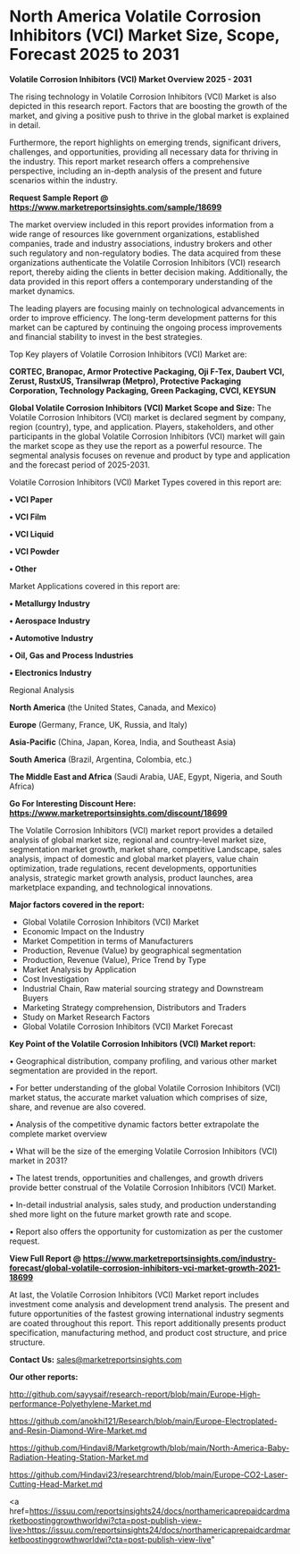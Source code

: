 # North America Volatile Corrosion Inhibitors (VCI) Market Size, Scope, Forecast 2025 to 2031

<Strong> Volatile Corrosion Inhibitors (VCI) Market Overview 2025 - 2031</strong>

The rising technology in Volatile Corrosion Inhibitors (VCI) Market is also depicted in this research report. Factors that are boosting the growth of the market, and giving a positive push to thrive in the global market is explained in detail.

Furthermore, the report highlights on emerging trends, significant drivers, challenges, and opportunities, providing all necessary data for thriving in the industry. This report market research offers a comprehensive perspective, including an in-depth analysis of the present and future scenarios within the industry.

<strong>Request Sample Report @ <a href=https://www.marketreportsinsights.com/sample/18699>https://www.marketreportsinsights.com/sample/18699</a></strong>

The market overview included in this report provides information from a wide range of resources like government organizations, established companies, trade and industry associations, industry brokers and other such regulatory and non-regulatory bodies. The data acquired from these organizations authenticate the Volatile Corrosion Inhibitors (VCI) research report, thereby aiding the clients in better decision making. Additionally, the data provided in this report offers a contemporary understanding of the market dynamics.

The leading players are focusing mainly on technological advancements in order to improve efficiency. The long-term development patterns for this market can be captured by continuing the ongoing process improvements and financial stability to invest in the best strategies.

Top Key players of Volatile Corrosion Inhibitors (VCI) Market are:

<strong>CORTEC, Branopac, Armor Protective Packaging, Oji F-Tex, Daubert VCI, Zerust, RustxUS, Transilwrap (Metpro), Protective Packaging Corporation, Technology Packaging, Green Packaging, CVCI, KEYSUN</strong>

<strong><b>Global Volatile Corrosion Inhibitors (VCI) Market Scope and Size:</b></strong>
The Volatile Corrosion Inhibitors (VCI) market is declared segment by company, region (country), type, and application. Players, stakeholders, and other participants in the global Volatile Corrosion Inhibitors (VCI) market will gain the market scope as they use the report as a powerful resource. The segmental analysis focuses on revenue and product by type and application and the forecast period of 2025-2031.

Volatile Corrosion Inhibitors (VCI) Market Types covered in this report are:

<strong>• VCI Paper

• VCI Film

• VCI Liquid

• VCI Powder

• Other</strong>

Market Applications covered in this report are:

<strong>• Metallurgy Industry

• Aerospace Industry

• Automotive Industry

• Oil, Gas and Process Industries

• Electronics Industry</strong> 

Regional Analysis

<strong>North America</strong> (the United States, Canada, and Mexico)

<strong>Europe</strong> (Germany, France, UK, Russia, and Italy)

<strong>Asia-Pacific</strong> (China, Japan, Korea, India, and Southeast Asia)

<strong>South America</strong> (Brazil, Argentina, Colombia, etc.)

<strong>The Middle East and Africa</strong> (Saudi Arabia, UAE, Egypt, Nigeria, and South Africa)

<strong>Go For Interesting Discount Here: <a href=https://www.marketreportsinsights.com/discount/18699>https://www.marketreportsinsights.com/discount/18699</a></strong>

The Volatile Corrosion Inhibitors (VCI) market report provides a detailed analysis of global market size, regional and country-level market size, segmentation market growth, market share, competitive Landscape, sales analysis, impact of domestic and global market players, value chain optimization, trade regulations, recent developments, opportunities analysis, strategic market growth analysis, product launches, area marketplace expanding, and technological innovations.

<strong><b>Major factors covered in the report:</b></strong>
<ul>
  <li>Global Volatile Corrosion Inhibitors (VCI) Market </li>
  <li>Economic Impact on the Industry</li>
  <li>Market Competition in terms of Manufacturers</li>
  <li>Production, Revenue (Value) by geographical segmentation</li>
  <li>Production, Revenue (Value), Price Trend by Type</li>
  <li>Market Analysis by Application</li>
  <li>Cost Investigation</li>
  <li>Industrial Chain, Raw material sourcing strategy and Downstream Buyers</li>
  <li>Marketing Strategy comprehension, Distributors and Traders</li>
  <li>Study on Market Research Factors</li>
  <li>Global Volatile Corrosion Inhibitors (VCI) Market Forecast</li>
</ul>

<strong><b>Key Point of the Volatile Corrosion Inhibitors (VCI) Market report:</b></strong>

• Geographical distribution, company profiling, and various other market segmentation are provided in the report.

• For better understanding of the global Volatile Corrosion Inhibitors (VCI) market status, the accurate market valuation which comprises of size, share, and revenue are also covered.

• Analysis of the competitive dynamic factors better extrapolate the complete market overview

• What will be the size of the emerging Volatile Corrosion Inhibitors (VCI) market in 2031?

• The latest trends, opportunities and challenges, and growth drivers provide better construal of the Volatile Corrosion Inhibitors (VCI) Market.

• In-detail industrial analysis, sales study, and production understanding shed more light on the future market growth rate and scope.

• Report also offers the opportunity for customization as per the customer request.

<strong><b>View Full Report @ <a href=https://www.marketreportsinsights.com/industry-forecast/global-volatile-corrosion-inhibitors-vci-market-growth-2021-18699>https://www.marketreportsinsights.com/industry-forecast/global-volatile-corrosion-inhibitors-vci-market-growth-2021-18699</a></b></strong>


At last, the Volatile Corrosion Inhibitors (VCI) Market report includes investment come analysis and development trend analysis. The present and future opportunities of the fastest growing international industry segments are coated throughout this report. This report additionally presents product specification, manufacturing method, and product cost structure, and price structure.

<strong>Contact Us:</strong>
sales@marketreportsinsights.com

<strong>Our other reports:</strong>

<a href=http://github.com/sayysaif/research-report/blob/main/Europe-High-performance-Polyethylene-Market.md>http://github.com/sayysaif/research-report/blob/main/Europe-High-performance-Polyethylene-Market.md</a>

<a href=https://github.com/anokhi121/Research/blob/main/Europe-Electroplated-and-Resin-Diamond-Wire-Market.md>https://github.com/anokhi121/Research/blob/main/Europe-Electroplated-and-Resin-Diamond-Wire-Market.md</a>

<a href=https://github.com/Hindavi8/Marketgrowth/blob/main/North-America-Baby-Radiation-Heating-Station-Market.md>https://github.com/Hindavi8/Marketgrowth/blob/main/North-America-Baby-Radiation-Heating-Station-Market.md</a>

<a href=https://github.com/Hindavi23/researchtrend/blob/main/Europe-CO2-Laser-Cutting-Head-Market.md>https://github.com/Hindavi23/researchtrend/blob/main/Europe-CO2-Laser-Cutting-Head-Market.md</a>

<a href=https://issuu.com/reportsinsights24/docs/northamericaprepaidcardmarketboostinggrowthworldwi?cta=post-publish-view-live>https://issuu.com/reportsinsights24/docs/northamericaprepaidcardmarketboostinggrowthworldwi?cta=post-publish-view-live</a>"
